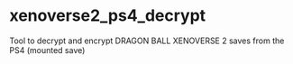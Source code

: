 # xenoverse2_ps4_decrypt
Tool to decrypt and encrypt DRAGON BALL XENOVERSE 2 saves from the PS4 (mounted save)
